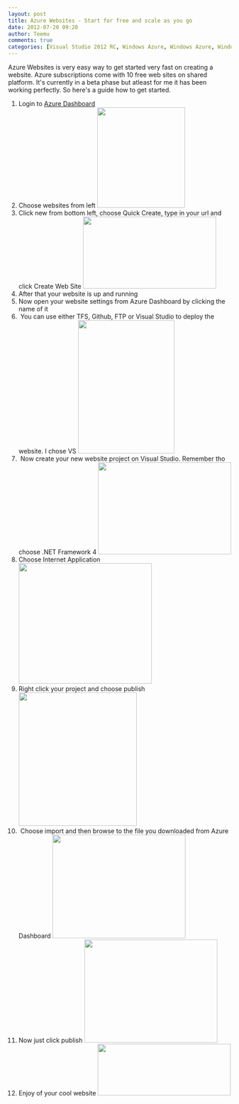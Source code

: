 ```yaml
---
layout: post
title: Azure Websites - Start for free and scale as you go
date: 2012-07-20 09:20
author: Teemu
comments: true
categories: [Visual Studio 2012 RC, Windows Azure, Windows Azure, Windows Azure Websites]
---
```

Azure Websites is very easy way to get started very fast on creating a website.
Azure subscriptions come with 10 free web sites on shared platform.
It's currently in a beta phase but atleast for me it has been working perfectly.
So here's a guide how to get started.

<!--more-->
<ol>
	<li>Login to <a href="https://manage.windowsazure.com">Azure Dashboard</a></li>
	<li>Choose websites from left
<a href="https://res.cloudinary.com/tapanila-net/image/upload/v1388361009/AzureWebsites1_lsi2oi.png"><img class="alignnone size-full wp-image-73" title="AzureWebsites" src="https://res.cloudinary.com/tapanila-net/image/upload/v1388361009/AzureWebsites1_lsi2oi.png" alt="" width="198" height="226" /></a></li>
	<li>Click new from bottom left, choose Quick Create, type in your url and click Create Web Site
<a href="http://tapanila.azurewebsites.net/wp-content/uploads/2012/07/AzureWebsitesQuickCreate1.png"><img class="alignnone size-medium wp-image-75" title="AzureWebsitesQuickCreate" src="https://res.cloudinary.com/tapanila-net/image/upload/h_162,w_300/v1388361006/AzureWebsitesQuickCreate1_mlenio.png" alt="" width="300" height="162" /></a></li>
	<li>After that your website is up and running</li>
	<li>Now open your website settings from Azure Dashboard by clicking the name of it
<a href="http://tapanila.azurewebsites.net/wp-content/uploads/2012/07/ChoosingWebsite.png"><img class="alignnone size-medium wp-image-77" title="ChoosingWebsite" src="https://res.cloudinary.com/tapanila-net/image/upload/h_10,w_300/v1388361005/ChoosingWebsite_fmbrf0.png" alt="" width="300" height="10" /></a></li>
	<li> You can use either TFS, Github, FTP or Visual Studio to deploy the website. I chose VS
<a href="http://tapanila.azurewebsites.net/wp-content/uploads/2012/07/DowndloadPublishProfile.png"><img class="alignnone size-medium wp-image-79" title="DowndloadPublishProfile" src="https://res.cloudinary.com/tapanila-net/image/upload/h_300,w_217/v1388361003/DowndloadPublishProfile_xfbdge.png" alt="" width="217" height="300" /></a></li>
	<li> Now create your new website project on Visual Studio. Remember tho choose .NET Framework 4
<a href="http://tapanila.azurewebsites.net/wp-content/uploads/2012/07/CreateNewASPNETWebsite1.png"><img class="alignnone size-medium wp-image-84" title="CreateNewASPNETWebsite" src="https://res.cloudinary.com/tapanila-net/image/upload/h_207,w_300/v1388360876/CreateNewASPNETWebsite1_bbu0ot.png" alt="" width="300" height="207" /></a></li>
	<li>Choose Internet Application
<a href="http://tapanila.azurewebsites.net/wp-content/uploads/2012/07/ASPNETInternetApplication.png"><img class="alignnone size-medium wp-image-81" title="ASPNETInternetApplication" src="https://res.cloudinary.com/tapanila-net/image/upload/h_271,w_300/v1388360880/ASPNETInternetApplication_zsency.png" alt="" width="300" height="271" /></a></li>
	<li>Right click your project and choose publish
<a href="http://tapanila.azurewebsites.net/wp-content/uploads/2012/07/PublishingWebsite.png"><img class="alignnone size-medium wp-image-82" title="PublishingWebsite" src="https://res.cloudinary.com/tapanila-net/image/upload/h_300,w_266/v1388360878/PublishingWebsite_kta1y4.png" alt="" width="266" height="300" /></a></li>
	<li> Choose import and then browse to the file you downloaded from Azure Dashboard
<a href="http://tapanila.azurewebsites.net/wp-content/uploads/2012/07/ImportPublishProfile.png"><img class="alignnone size-medium wp-image-83" title="ImportPublishProfile" src="https://res.cloudinary.com/tapanila-net/image/upload/h_233,w_300/v1388360877/ImportPublishProfile_euhmym.png" alt="" width="300" height="233" /></a></li>
	<li>Now just click publish
<a href="http://tapanila.azurewebsites.net/wp-content/uploads/2012/07/PublishWebApplication.png"><img class="alignnone size-medium wp-image-85" title="PublishWebApplication" src="https://res.cloudinary.com/tapanila-net/image/upload/h_232,w_300/v1388360874/PublishWebApplication_a5ool5.png" alt="" width="300" height="232" /></a></li>
	<li>Enjoy of your cool website
<a href="http://tapanila.azurewebsites.net/wp-content/uploads/2012/07/PublishedWebApplication.png"><img class="alignnone size-medium wp-image-86" title="PublishedWebApplication" src="https://res.cloudinary.com/tapanila-net/image/upload/h_116,w_300/v1388360873/PublishedWebApplication_sbnscu.png" alt="" width="300" height="116" /></a></li>
</ol>
